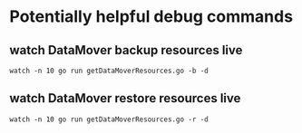 # Potentially helpful debug commands

## watch DataMover backup resources live
```
watch -n 10 go run getDataMoverResources.go -b -d
```

## watch DataMover restore resources live
```
watch -n 10 go run getDataMoverResources.go -r -d
```